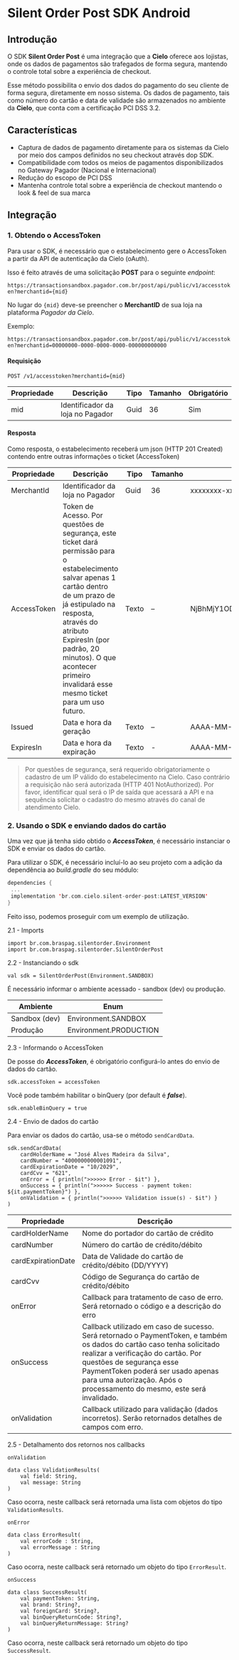 # Silent Order Post SDK Android

## Introdução

O SDK **Silent Order Post** é uma integração que a **Cielo** oferece aos lojistas, onde os dados de pagamentos são trafegados de forma segura, mantendo o controle total sobre a experiência de checkout.

Esse método possibilita o envio dos dados do pagamento do seu cliente de forma segura, diretamente em nosso sistema. Os dados de pagamento, tais como número do cartão e data de validade são armazenados no ambiente da **Cielo**, que conta com a certificação PCI DSS 3.2.

## Características

- Captura de dados de pagamento diretamente para os sistemas da Cielo por meio dos campos definidos no seu checkout através dop SDK.
- Compatibilidade com todos os meios de pagamentos disponibilizados no Gateway Pagador (Nacional e Internacional)
- Redução do escopo de PCI DSS
- Mantenha controle total sobre a experiência de checkout mantendo o look & feel de sua marca


## Integração

### 1. Obtendo o AccessToken

Para usar o SDK, é necessário que o estabelecimento gere o AccessToken a partir da API de autenticação da Cielo (oAuth).

Isso é feito através de uma solicitação **POST** para o seguinte *endpoint*:

```https://transactionsandbox.pagador.com.br/post/api/public/v1/accesstoken?merchantid={mid}```

No lugar do ```{mid}``` deve-se preencher o **MerchantID** de sua loja na plataforma *Pagador da Cielo*.

Exemplo:

 ```https://transactionsandbox.pagador.com.br/post/api/public/v1/accesstoken?merchantid=00000000-0000-0000-0000-000000000000```

#### Requisição

    POST /v1/accesstoken?merchantid={mid}

| Propriedade |	Descrição |	Tipo | Tamanho | Obrigatório |
|-------------|-----------|------|---------|------------|
| mid |	Identificador da loja no Pagador |	Guid |	36 	| Sim |


#### Resposta
 
Como resposta, o estabelecimento receberá um json (HTTP 201 Created) contendo entre outras informações o ticket (AccessToken)

 
| Propriedade |	Descrição |	Tipo | Tamanho |	Formato |
|-------------|-----------|------|---------|------------|
| MerchantId |	Identificador da loja no Pagador |	Guid |	36 	|xxxxxxxx-xxxx-xxxx-xxxx-xxxxxxxxxxxx |
| AccessToken | 	Token de Acesso. Por questões de segurança, este ticket dará permissão para o estabelecimento salvar apenas 1 cartão dentro de um prazo de já estipulado na resposta, através do atributo ExpiresIn (por padrão, 20 minutos). O que acontecer primeiro invalidará esse mesmo ticket para um uso futuro. | Texto | – | 	NjBhMjY1ODktNDk3YS00NGJkLWI5YTQtYmNmNTYxYzhlNjdiLTQwMzgxMjAzMQ== |  
| Issued | Data e hora da geração | Texto | –  | AAAA-MM-DDTHH:MM:SS | 
| ExpiresIn | Data e hora da expiração	| Texto | - |AAAA-MM-DDTHH:MM:SS |


> Por questões de segurança, será requerido obrigatoriamente o cadastro de um IP válido do estabelecimento na Cielo.
> Caso contrário a requisição não será autorizada (HTTP 401 NotAuthorized). 
> Por favor, identificar qual será o IP de saída que acessará a API e na sequência solicitar o cadastro do mesmo através do canal de atendimento Cielo.
    
### 2. Usando o SDK e enviando dados do cartão



Uma vez que já tenha sido obtido o ***AccessToken***, é necessário instanciar o SDK e enviar os dados do cartão.

Para utilizar o SDK, é necessário incluí-lo ao seu projeto com a adição da dependência ao *build.gradle* do seu módulo:

```kotlin
dependencies {
 ...
 implementation 'br.com.cielo.silent-order-post:LATEST_VERSION'
}
```

Feito isso, podemos proseguir com um exemplo de utilização.

2.1 - Imports

```
import br.com.braspag.silentorder.Environment
import br.com.braspag.silentorder.SilentOrderPost
```

2.2 - Instanciando o sdk

```
val sdk = SilentOrderPost(Environment.SANDBOX)
```

É necessário informar o ambiente acessado - sandbox (dev) ou produção.

| Ambiente | Enum |	
|-------------|-----------|
| Sandbox (dev) | Environment.SANDBOX |
| Produção | Environment.PRODUCTION |


2.3 - Informando o AccessToken

De posse do ***AccessToken***, é obrigatório configurá-lo antes do envio de dados do cartão.

```
sdk.accessToken = accessToken
```

Você pode também habilitar o binQuery (por default é ***false***).

```
sdk.enableBinQuery = true
```

2.4 - Envio de dados do cartão

Para enviar os dados do cartão, usa-se o método ```sendCardData```.

```
sdk.sendCardData(
    cardHolderName = "José Alves Madeira da Silva",
    cardNumber = "4000000000001091",
    cardExpirationDate = "10/2029",
    cardCvv = "621",
    onError = { println(">>>>>> Error - $it") },
    onSuccess = { println(">>>>>> Success - payment token: ${it.paymentToken}") },
    onValidation = { println(">>>>>> Validation issue(s) - $it") }
)
```

| Propriedade | Descrição |	
|-------------|-----------|
| cardHolderName | Nome do portador do cartão de crédito |
| cardNumber | Número do cartão de crédito/débito  |
| cardExpirationDate | Data de Validade do cartão de crédito/débito (DD/YYYY) |
| cardCvv | Código de Segurança do cartão de crédito/débito |
| onError | Callback para tratamento de caso de erro. Será retornado o código e a descrição do erro |
| onSuccess | Callback utilizado em caso de sucesso. Será retornado o PaymentToken, e também os dados do cartão caso tenha solicitado realizar a verificação do cartão. Por questões de segurança esse PaymentToken poderá ser usado apenas para uma autorização. Após o processamento do mesmo, este será invalidado. |
| onValidation | Callback utilizado para validação (dados incorretos). Serão retornados detalhes de campos com erro. |

2.5 - Detalhamento dos retornos nos callbacks


```onValidation```

```
data class ValidationResults(
    val field: String,
    val message: String
)
```

Caso ocorra, neste callback será retornada uma lista com objetos do tipo ```ValidationResults```.


```onError```

```
data class ErrorResult(
    val errorCode : String,
    val errorMessage : String
)
```

Caso ocorra, neste callback será retornado um objeto do tipo ```ErrorResult```.

```onSuccess```

```
data class SuccessResult(
    val paymentToken: String,
    val brand: String?,
    val foreignCard: String?,
    val binQueryReturnCode: String?,
    val binQueryReturnMessage: String?
)
```

Caso ocorra, neste callback será retornado um objeto do tipo ```SuccessResult```.

